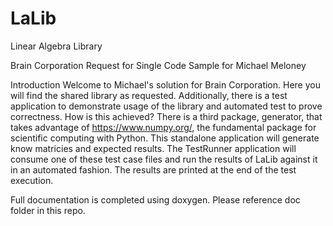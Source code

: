 # LaLib
Linear Algebra Library

Brain Corporation Request for Single Code Sample for Michael Meloney

Introduction
Welcome to Michael's solution for Brain Corporation. Here you will find the shared library as requested. Additionally, there is a test application to demonstrate usage of the library and automated test to prove correctness. How is this achieved? There is a third package, generator, that takes advantage of https://www.numpy.org/, the fundamental package for scientific computing with Python. This standalone application will generate know matricies and expected results. The TestRunner application will consume one of these test case files and run the results of LaLib against it in an automated fashion. The results are printed at the end of the test execution.

Full documentation is completed using doxygen. Please reference doc folder in this repo.
